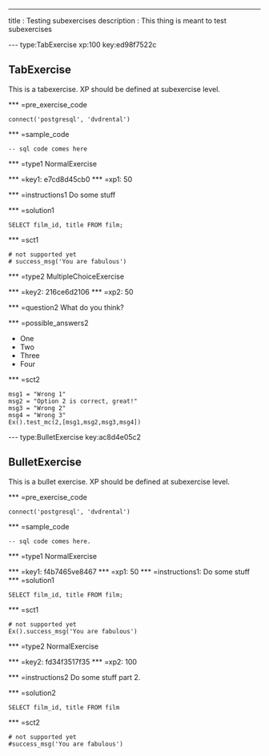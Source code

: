 ---
title       : Testing subexercises
description : This thing is meant to test subexercises

--- type:TabExercise xp:100 key:ed98f7522c
## TabExercise

This is a tabexercise.
XP should be defined at subexercise level.

*** =pre_exercise_code
```{python}
connect('postgresql', 'dvdrental')
```

*** =sample_code
```{sql}
-- sql code comes here
```

*** =type1
NormalExercise

*** =key1: e7cd8d45cb0
*** =xp1: 50

*** =instructions1
Do some stuff

*** =solution1
```{sql}
SELECT film_id, title FROM film;
```

*** =sct1
```{python}
# not supported yet
# success_msg('You are fabulous')
```

*** =type2
MultipleChoiceExercise

*** =key2: 216ce6d2106
*** =xp2: 50

*** =question2
What do you think?

*** =possible_answers2
- One
- Two
- Three
- Four

*** =sct2
```{python}
msg1 = "Wrong 1"
msg2 = "Option 2 is correct, great!"
msg3 = "Wrong 2"
msg4 = "Wrong 3"
Ex().test_mc(2,[msg1,msg2,msg3,msg4])
```

--- type:BulletExercise key:ac8d4e05c2
## BulletExercise

This is a bullet exercise.
XP should be defined at subexercise level.

*** =pre_exercise_code
```{python}
connect('postgresql', 'dvdrental')
```

*** =sample_code
```{sql}
-- sql code comes here.
```

*** =type1
NormalExercise

*** =key1: f4b7465ve8467
*** =xp1: 50
*** =instructions1: Do some stuff
*** =solution1
```{sql}
SELECT film_id, title FROM film;
```

*** =sct1
```{python}
# not supported yet
Ex().success_msg('You are fabulous')
```

*** =type2
NormalExercise

*** =key2: fd34f3517f35
*** =xp2: 100

*** =instructions2
Do some stuff part 2.

*** =solution2
```{sql}
SELECT film_id, title FROM film
```

*** =sct2
```{python}
# not supported yet
#success_msg('You are fabulous')
```
